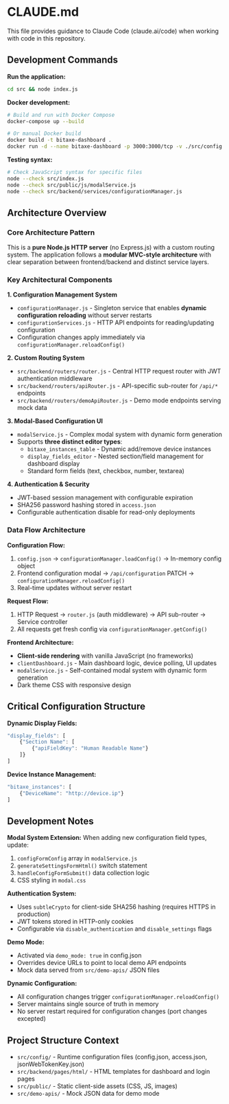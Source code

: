 # CLAUDE.md

This file provides guidance to Claude Code (claude.ai/code) when working with code in this repository.

## Development Commands

**Run the application:**
```bash
cd src && node index.js
```

**Docker development:**
```bash
# Build and run with Docker Compose
docker-compose up --build

# Or manual Docker build
docker build -t bitaxe-dashboard .
docker run -d --name bitaxe-dashboard -p 3000:3000/tcp -v ./src/config:/app/config bitaxe-dashboard
```

**Testing syntax:**
```bash
# Check JavaScript syntax for specific files
node --check src/index.js
node --check src/public/js/modalService.js
node --check src/backend/services/configurationManager.js
```

## Architecture Overview

### Core Architecture Pattern
This is a **pure Node.js HTTP server** (no Express.js) with a custom routing system. The application follows a **modular MVC-style architecture** with clear separation between frontend/backend and distinct service layers.

### Key Architectural Components

**1. Configuration Management System**
- `configurationManager.js` - Singleton service that enables **dynamic configuration reloading** without server restarts
- `configurationServices.js` - HTTP API endpoints for reading/updating configuration
- Configuration changes apply immediately via `configurationManager.reloadConfig()`

**2. Custom Routing System**
- `src/backend/routers/router.js` - Central HTTP request router with JWT authentication middleware
- `src/backend/routers/apiRouter.js` - API-specific sub-router for `/api/*` endpoints
- `src/backend/routers/demoApiRouter.js` - Demo mode endpoints serving mock data

**3. Modal-Based Configuration UI**
- `modalService.js` - Complex modal system with dynamic form generation
- Supports **three distinct editor types**:
  - `bitaxe_instances_table` - Dynamic add/remove device instances
  - `display_fields_editor` - Nested section/field management for dashboard display
  - Standard form fields (text, checkbox, number, textarea)

**4. Authentication & Security**
- JWT-based session management with configurable expiration
- SHA256 password hashing stored in `access.json`
- Configurable authentication disable for read-only deployments

### Data Flow Architecture

**Configuration Flow:**
1. `config.json` → `configurationManager.loadConfig()` → In-memory config object
2. Frontend configuration modal → `/api/configuration` PATCH → `configurationManager.reloadConfig()`
3. Real-time updates without server restart

**Request Flow:**
1. HTTP Request → `router.js` (auth middleware) → API sub-router → Service controller
2. All requests get fresh config via `configurationManager.getConfig()`

**Frontend Architecture:**
- **Client-side rendering** with vanilla JavaScript (no frameworks)
- `clientDashboard.js` - Main dashboard logic, device polling, UI updates
- `modalService.js` - Self-contained modal system with dynamic form generation
- Dark theme CSS with responsive design

## Critical Configuration Structure

**Dynamic Display Fields:**
```javascript
"display_fields": [
    {"Section Name": [
        {"apiFieldKey": "Human Readable Name"}
    ]}
]
```

**Device Instance Management:**
```javascript
"bitaxe_instances": [
    {"DeviceName": "http://device.ip"}
]
```

## Development Notes

**Modal System Extension:**
When adding new configuration field types, update:
1. `configFormConfig` array in `modalService.js`
2. `generateSettingsFormHtml()` switch statement
3. `handleConfigFormSubmit()` data collection logic
4. CSS styling in `modal.css`

**Authentication System:**
- Uses `subtleCrypto` for client-side SHA256 hashing (requires HTTPS in production)
- JWT tokens stored in HTTP-only cookies
- Configurable via `disable_authentication` and `disable_settings` flags

**Demo Mode:**
- Activated via `demo_mode: true` in config.json
- Overrides device URLs to point to local demo API endpoints
- Mock data served from `src/demo-apis/` JSON files

**Dynamic Configuration:**
- All configuration changes trigger `configurationManager.reloadConfig()`
- Server maintains single source of truth in memory
- No server restart required for configuration changes (port changes excepted)

## Project Structure Context

- `src/config/` - Runtime configuration files (config.json, access.json, jsonWebTokenKey.json)
- `src/backend/pages/html/` - HTML templates for dashboard and login pages
- `src/public/` - Static client-side assets (CSS, JS, images)
- `src/demo-apis/` - Mock JSON data for demo mode